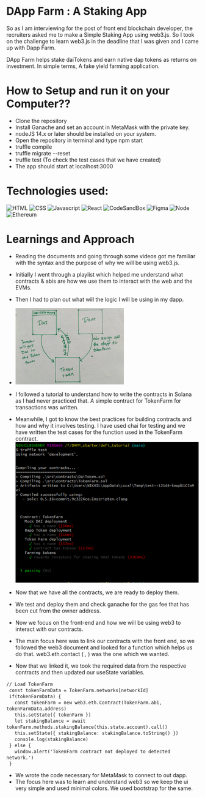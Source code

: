 # DApp Farm : A Staking App

So as I am interviewing for the post of front end blockchain developer, the recruiters asked me to make a Simple Staking App using web3.js. So I took on the challenge to learn web3.js
in the deadline that I was given and I came up with Dapp Farm.

DApp Farm helps stake daiTokens and earn native dap tokens as returns on investment.
In simple terms, A fake yield farming application.


# How to Setup and run it on your Computer??

- Clone the repository
- Install Ganache and set an account in MetaMask with the       private key.
- nodeJS 14.x or later should be installed on your system.
- Open the repository in terminal and type npm start
- truffle compile
- truffle migrate --reset
- truffle test (To check the test cases that we have created)
- The app should start at localhost:3000

# Technologies used:

![HTML](https://img.shields.io/badge/HTML5-E34F26?style=for-the-badge&logo=html5&logoColor=white)
![CSS](https://img.shields.io/badge/CSS3-1572B6?style=for-the-badge&logo=css3&logoColor=white)
![Javascript](https://img.shields.io/badge/JavaScript-323330?style=for-the-badge&logo=javascript&logoColor=F7DF1E)
![React](https://img.shields.io/badge/React-20232A?style=for-the-badge&logo=react&logoColor=61DAFB)
![CodeSandBox](https://img.shields.io/badge/Codesandbox-000000?style=for-the-badge&logo=CodeSandbox&logoColor=white)
![Figma](https://img.shields.io/badge/Figma-F24E1E?style=for-the-badge&logo=figma&logoColor=white)
![Node](https://img.shields.io/badge/npm-CB3837?style=for-the-badge&logo=npm&logoColor=white)
![Ethereum](https://img.shields.io/badge/Ethereum-3C3C3D?style=for-the-badge&logo=Ethereum&logoColor=white)


# Learnings and Approach

- Reading the documents and going through some videos got me familiar with the syntax and the purpose of why we will be using web3.js.
- Initially I went through a playlist which helped me understand what contracts & abis are how we use them to interact with the web and the EVMs.
- Then I had to plan out what will the logic I will be using in my dapp.
- ![block diagram](https://github.com/Shenoy07/Staking_App/blob/main/src/block%20dia.PNG)
- I followed a tutorial to understand how to write the contracts in Solana as I had never practiced that. A simple contract for TokenFarm for transactions was written.
- Meanwhile, I got to know the best practices for building contracts and how and why it involves testing. I have used chai for testing and we have written the test cases for the function used in the  TokenFarm contract.
 ![test-img](https://github.com/Shenoy07/Staking_App/blob/main/src/test-img.PNG)
- Now that we have all the contracts, we are ready to deploy them.
- We test and deploy them and check ganache for the gas fee that has been cut from the owner address.
- Now we focus on the front-end and how we will be using web3 to interact with our contracts.
- The main focus here was to link our contracts with the front end, so we followed the web3 document and looked for a function which helps us do that. web3.eth.contact ( _,_ ) was the one which we wanted.

- Now that we linked it, we took the required data from the respective contracts and then updated our useState variables.
 ```
 // Load TokenFarm
  const tokenFarmData = TokenFarm.networks[networkId]
  if(tokenFarmData) {
    const tokenFarm = new web3.eth.Contract(TokenFarm.abi, tokenFarmData.address)
    this.setState({ tokenFarm })
    let stakingBalance = await tokenFarm.methods.stakingBalance(this.state.account).call()
    this.setState({ stakingBalance: stakingBalance.toString() })
    console.log(stakingBalance)
  } else {
    window.alert('TokenFarm contract not deployed to detected network.')
  }
```
  - We wrote the code necessary for MetaMask to connect to out dapp.
  - The focus here was to learn and understand web3 so we keep the ui very simple and used minimal colors. We used bootstrap for the same.
  
